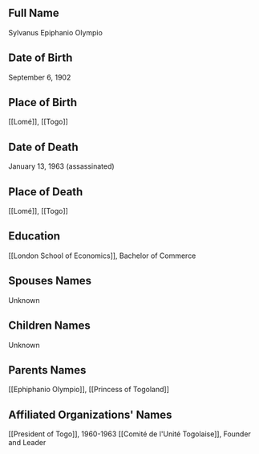 ## Full Name
Sylvanus Epiphanio Olympio

## Date of Birth
September 6, 1902

## Place of Birth
[[Lomé]], [[Togo]]

## Date of Death
January 13, 1963 (assassinated)

## Place of Death
[[Lomé]], [[Togo]]

## Education
[[London School of Economics]], Bachelor of Commerce

## Spouses Names
Unknown

## Children Names
Unknown

## Parents Names
[[Ephiphanio Olympio]], [[Princess of Togoland]]

## Affiliated Organizations' Names
 [[President of Togo]], 1960-1963
 [[Comité de l'Unité Togolaise]], Founder and Leader